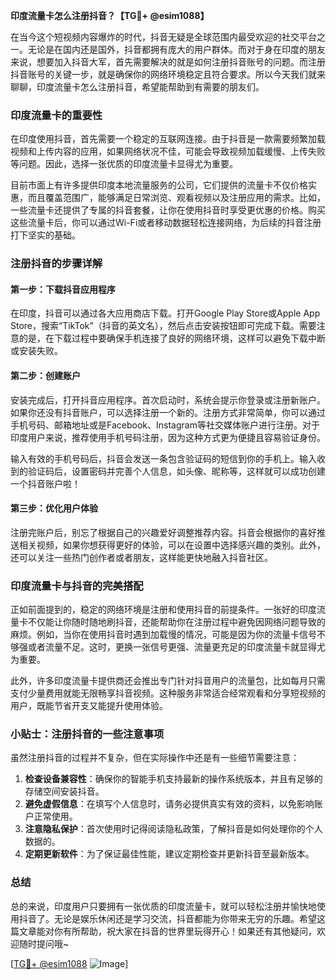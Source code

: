 **印度流量卡怎么注册抖音？【TG💪+ @esim1088】**

在当今这个短视频内容爆炸的时代，抖音无疑是全球范围内最受欢迎的社交平台之一。无论是在国内还是国外，抖音都拥有庞大的用户群体。而对于身在印度的朋友来说，想要加入抖音大军，首先需要解决的就是如何注册抖音账号的问题。而注册抖音账号的关键一步，就是确保你的网络环境稳定且符合要求。所以今天我们就来聊聊，印度流量卡怎么注册抖音，希望能帮助到有需要的朋友们。

### 印度流量卡的重要性

在印度使用抖音，首先需要一个稳定的互联网连接。由于抖音是一款需要频繁加载视频和上传内容的应用，如果网络状况不佳，可能会导致视频加载缓慢、上传失败等问题。因此，选择一张优质的印度流量卡显得尤为重要。

目前市面上有许多提供印度本地流量服务的公司，它们提供的流量卡不仅价格实惠，而且覆盖范围广，能够满足日常浏览、观看视频以及注册应用的需求。比如，一些流量卡还提供了专属的抖音套餐，让你在使用抖音时享受更优惠的价格。购买这些流量卡后，你可以通过Wi-Fi或者移动数据轻松连接网络，为后续的抖音注册打下坚实的基础。

### 注册抖音的步骤详解

#### 第一步：下载抖音应用程序

在印度，抖音可以通过各大应用商店下载。打开Google Play Store或Apple App Store，搜索“TikTok”（抖音的英文名），然后点击安装按钮即可完成下载。需要注意的是，在下载过程中要确保手机连接了良好的网络环境，这样可以避免下载中断或安装失败。

#### 第二步：创建账户

安装完成后，打开抖音应用程序。首次启动时，系统会提示你登录或注册新账户。如果你还没有抖音账户，可以选择注册一个新的。注册方式非常简单，你可以通过手机号码、邮箱地址或是Facebook、Instagram等社交媒体账户进行注册。对于印度用户来说，推荐使用手机号码注册，因为这种方式更为便捷且容易验证身份。

输入有效的手机号码后，抖音会发送一条包含验证码的短信到你的手机上。输入收到的验证码后，设置密码并完善个人信息，如头像、昵称等，这样就可以成功创建一个抖音账户啦！

#### 第三步：优化用户体验

注册完账户后，别忘了根据自己的兴趣爱好调整推荐内容。抖音会根据你的喜好推送相关视频，如果你想获得更好的体验，可以在设置中选择感兴趣的类别。此外，还可以关注一些热门创作者或者朋友，这样能更快地融入抖音社区。

### 印度流量卡与抖音的完美搭配

正如前面提到的，稳定的网络环境是注册和使用抖音的前提条件。一张好的印度流量卡不仅能让你随时随地刷抖音，还能帮助你在注册过程中避免因网络问题导致的麻烦。例如，当你在使用抖音时遇到加载慢的情况，可能是因为你的流量卡信号不够强或者流量不足。这时，更换一张信号更强、流量更充足的印度流量卡就显得尤为重要。

此外，许多印度流量卡提供商还会推出专门针对抖音用户的流量包，比如每月只需支付少量费用就能无限畅享抖音视频。这种服务非常适合经常观看和分享短视频的用户，既能节省开支又能提升使用体验。

### 小贴士：注册抖音的一些注意事项

虽然注册抖音的过程并不复杂，但在实际操作中还是有一些细节需要注意：

1. **检查设备兼容性**：确保你的智能手机支持最新的操作系统版本，并且有足够的存储空间安装抖音。
2. **避免虚假信息**：在填写个人信息时，请务必提供真实有效的资料，以免影响账户正常使用。
3. **注意隐私保护**：首次使用时记得阅读隐私政策，了解抖音是如何处理你的个人数据的。
4. **定期更新软件**：为了保证最佳性能，建议定期检查并更新抖音至最新版本。

### 总结

总的来说，印度用户只要拥有一张优质的印度流量卡，就可以轻松注册并愉快地使用抖音了。无论是娱乐休闲还是学习交流，抖音都能为你带来无穷的乐趣。希望这篇文章能对你有所帮助，祝大家在抖音的世界里玩得开心！如果还有其他疑问，欢迎随时提问哦~

[[TG💪+ @esim1088](https://t.me/s/esim1088) ![Image](https://i.postimg.cc/4NQfJmqS/Snipaste-2025-05-13-00-14-12.png)]